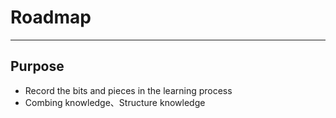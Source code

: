 # Roadmap

---

## Purpose 

- Record the bits and pieces in the learning process
- Combing knowledge、Structure knowledge
